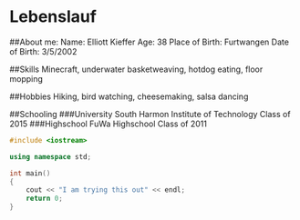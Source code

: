 # Lebenslauf

##About me:
Name: Elliott Kieffer		Age: 38
Place of Birth: Furtwangen	Date of Birth: 3/5/2002

##Skills
Minecraft, underwater basketweaving, hotdog eating, floor mopping

##Hobbies
Hiking, bird watching, cheesemaking, salsa dancing

##Schooling
###University
South Harmon Institute of Technology
Class of 2015
###Highschool
FuWa Highschool
Class of 2011

```c++
#include <iostream>

using namespace std;

int main()
{
	cout << "I am trying this out" << endl;
	return 0;
}
